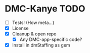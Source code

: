# DMC-Kanye TODO

* [ ] Tests! (How meta...)
* [X] License
* [x] Cleanup & open repo
  - [x] Any DMC-app-specific code?
* [x] Install in dmStaffing as gem
